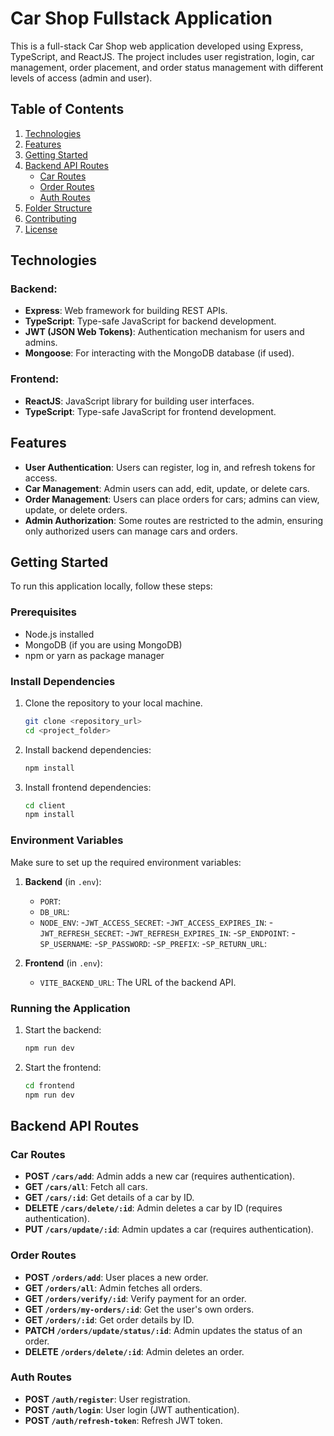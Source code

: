 
# Car Shop Fullstack Application

This is a full-stack Car Shop web application developed using Express, TypeScript, and ReactJS. The project includes user registration, login, car management, order placement, and order status management with different levels of access (admin and user).

## Table of Contents

1. [Technologies](#technologies)
2. [Features](#features)
3. [Getting Started](#getting-started)
4. [Backend API Routes](#backend-api-routes)
   - [Car Routes](#car-routes)
   - [Order Routes](#order-routes)
   - [Auth Routes](#auth-routes)
5. [Folder Structure](#folder-structure)
6. [Contributing](#contributing)
7. [License](#license)

## Technologies

### Backend:
- **Express**: Web framework for building REST APIs.
- **TypeScript**: Type-safe JavaScript for backend development.
- **JWT (JSON Web Tokens)**: Authentication mechanism for users and admins.
- **Mongoose**: For interacting with the MongoDB database (if used).

### Frontend:
- **ReactJS**: JavaScript library for building user interfaces.
- **TypeScript**: Type-safe JavaScript for frontend development.

## Features

- **User Authentication**: Users can register, log in, and refresh tokens for access.
- **Car Management**: Admin users can add, edit, update, or delete cars.
- **Order Management**: Users can place orders for cars; admins can view, update, or delete orders.
- **Admin Authorization**: Some routes are restricted to the admin, ensuring only authorized users can manage cars and orders.

## Getting Started

To run this application locally, follow these steps:

### Prerequisites
- Node.js installed
- MongoDB (if you are using MongoDB)
- npm or yarn as package manager

### Install Dependencies

1. Clone the repository to your local machine.
   ```bash
   git clone <repository_url>
   cd <project_folder>
   ```

2. Install backend dependencies:
   ```bash
   npm install
   ```

3. Install frontend dependencies:
   ```bash
   cd client
   npm install
   ```

### Environment Variables

Make sure to set up the required environment variables:

1. **Backend** (in `.env`):
   - `PORT`:
   - `DB_URL`:
   - `NODE_ENV`:
   -`JWT_ACCESS_SECRET`:
   -`JWT_ACCESS_EXPIRES_IN`:
   -`JWT_REFRESH_SECRET`:
   -`JWT_REFRESH_EXPIRES_IN`:
   -`SP_ENDPOINT`:
   -`SP_USERNAME`:
   -`SP_PASSWORD`:
   -`SP_PREFIX`:
   -`SP_RETURN_URL`:

2. **Frontend** (in `.env`):
   - `VITE_BACKEND_URL`: The URL of the backend API.

### Running the Application

1. Start the backend:
   ```bash
   npm run dev
   ```

2. Start the frontend:
   ```bash
   cd frontend
   npm run dev
   ```

## Backend API Routes

### Car Routes
- **POST `/cars/add`**: Admin adds a new car (requires authentication).
- **GET `/cars/all`**: Fetch all cars.
- **GET `/cars/:id`**: Get details of a car by ID.
- **DELETE `/cars/delete/:id`**: Admin deletes a car by ID (requires authentication).
- **PUT `/cars/update/:id`**: Admin updates a car (requires authentication).


### Order Routes
- **POST `/orders/add`**: User places a new order.
- **GET `/orders/all`**: Admin fetches all orders.
- **GET `/orders/verify/:id`**: Verify payment for an order.
- **GET `/orders/my-orders/:id`**: Get the user's own orders.
- **GET `/orders/:id`**: Get order details by ID.
- **PATCH `/orders/update/status/:id`**: Admin updates the status of an order.
- **DELETE `/orders/delete/:id`**: Admin deletes an order.


### Auth Routes
- **POST `/auth/register`**: User registration.
- **POST `/auth/login`**: User login (JWT authentication).
- **POST `/auth/refresh-token`**: Refresh JWT token.
